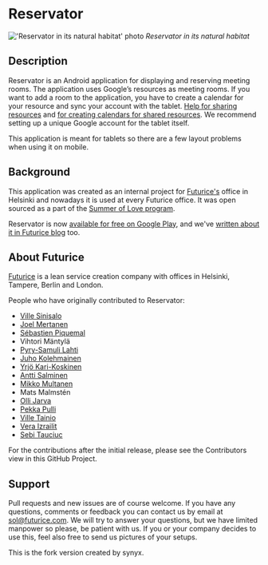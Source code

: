 Reservator
==========

!['Reservator in its natural habitat' photo](http://i.imgur.com/xd1xi09.jpg)
*Reservator in its natural habitat*

Description
-----------
Reservator is an Android application for displaying and reserving meeting rooms. The application uses Google’s resources as meeting rooms. If you want to add a room to the application, you have to create a calendar for your resource and sync your account with the tablet. [Help for sharing resources](https://support.google.com/a/answer/1034381?hl=en) and [for creating calendars for shared resources](https://support.google.com/calendar/answer/34584?hl=en). We recommend setting up a unique Google account for the tablet itself.

This application is meant for tablets so there are a few layout problems when using it on mobile.

Background
----------
This application was created as an internal project for [Futurice's](http://www.futurice.com) office in Helsinki and nowadays it is used at every Futurice office. It was open sourced as a part of the [Summer of Love program](http://blog.futurice.com/summer-of-love-of-open-source).

Reservator is now [available for free on Google Play](https://play.google.com/store/apps/details?id=com.futurice.android.reservator),
and we've [written about it in Futurice blog](http://blog.futurice.com/reservator) too.

About Futurice
--------------
[Futurice](http://www.futurice.com) is a lean service creation company with offices in Helsinki, Tampere, Berlin and London.

People who have originally contributed to Reservator:
* [Ville Sinisalo](https://github.com/villesinisalo)
* [Joel Mertanen](https://github.com/joelmertanen)
* [Sébastien Piquemal](https://github.com/sebpiq)
* Vihtori Mäntylä
* [Pyry-Samuli Lahti](https://github.com/Pyppe)
* [Juho Kolehmainen](https://github.com/jkar)
* [Yrjö Kari-Koskinen](https://github.com/ykarikos)
* [Antti Salminen](https://github.com/anttis)
* [Mikko Multanen](https://github.com/mikkomultanen)
* Mats Malmstén
* [Olli Jarva](https://github.com/ojarva)
* [Pekka Pulli](https://github.com/pekkapulli)
* [Ville Tainio](https://github.com/Wisheri)
* [Vera Izrailit](https://github.com/izrailit)
* [Sebi Tauciuc](https://github.com/stauciuc)

For the contributions after the initial release, please see the Contributors view in this GitHub Project.

Support
-------
Pull requests and new issues are of course welcome. If you have any questions, comments or feedback you can contact us by email at sol@futurice.com. We will try to answer your questions, but we have limited manpower so please, be patient with us. If you or your company decides to use this, feel also free to send us pictures of your setups.

This is the fork version created by synyx.

